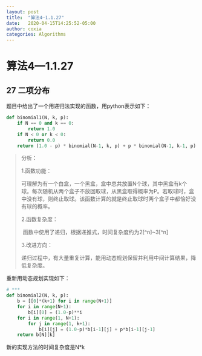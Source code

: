 ```yaml
---
layout: post
title:  "算法4—1.1.27"
date:   2020-04-15T14:25:52-05:00
author: coxia
categories: Algorithms
---
```

# 算法4—1.1.27

## 27 二项分布

题目中给出了一个用递归法实现的函数，用python表示如下：

```python
def binomial1(N, k, p):
    if N == 0 and k == 0:
        return 1.0
    if N < 0 or k < 0:
        return 0.0
    return (1.0 - p) * binomial(N-1, k, p) + p * binomial(N-1, k-1, p)
```

> 分析：
>
> 1.函数功能：
>
> ​		可理解为有一个白盒，一个黑盒，盒中总共放置N个球，其中黑盒有k个球。每次随机从两个盒子不放回取球，从黑盒取得概率为P。若取球时，盒中没有球，则终止取球。该函数计算的就是终止取球时两个盒子中都恰好没有球的概率。
>
> 2.函数复杂度：
>
> ​		函数中使用了递归，根据递推式，时间复杂度约为2[^n]~3[^n]
>
> 3.改进方向：
>
> ​			递归过程中，有大量重复计算，能用动态规划保留并利用中间计算结果，降低复杂度。

重新用动态规划实现如下：

```python
# ***
def binomial2(N, k, p):
    b = [[0]*(k+1) for i in range(N+1)]
    for i in range(N+1):
        b[i][0] = (1.0-p)**i
    for i in range(1, N+1):
        for j in range(1, k+1):
            b[i][j] = (1.0-p)*b[i-1][j] + p*b[i-1][j-1]
    return b[N][k]
```
新的实现方法的时间复杂度是N*k


